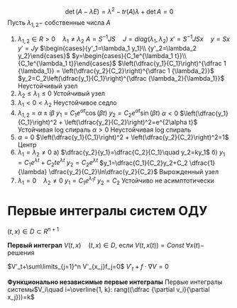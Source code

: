 $$\det(A-\lambda E)=\lambda^2-tr(A)\lambda + \det A=0$$
Пусть $\lambda_{1,2}-$ собственные числа $A$
1. $\lambda_{1, 2}\in R > 0 \quad \lambda_1 \neq \lambda_2$
	$A=S^{-1}JS\quad J=diag(\lambda_1, \lambda_2)$
	$x'=S^{-1} J S x\quad y=Sx$
	$y'=Jy$
	$\begin{cases}{y'_1=\lambda_1 y_1}\\ {y'_2=\lambda_2 y_2}\end{cases}$
	$y=\begin{cases}{C_1e^{\lambda_1 t}}\\ {C_1e^{\lambda_1 t}}\end{cases}$
	$\left(\dfrac{y_1}{C_1}\right)^{\dfrac 1 {\lambda_1}} = \left(\dfrac{y_2}{C_2}\right)^{\dfrac 1 {\lambda_2}}$
	$y_2=C_2\left(\dfrac{y_1}{C_1}\right)^{\dfrac {\lambda_2}{\lambda_1}}$
	Неустойчивый узел
2. $\lambda_2\le \lambda_1 \le 0$
	Устойчивый узел
3. $\lambda_1 <0 <\lambda_2$
	Неустойчивое седло
4. $\lambda_{1,2}=\alpha \pm i \beta$
	$y_1=C_1e^{\alpha t}\cos(\beta t)$
	$y_2=C_2e^{\alpha t}\sin(\beta t)$
	$\alpha < 0$
	$\left(\dfrac{y_1}{C_1}\right)^2 + \left(\dfrac{y_2}{C_2}\right)^2=e^{2\alpha t}$
	Устойчивая log спираль
	$\alpha > 0$
	Неустойчивая log спираль
5. $\alpha = 0$
	$\left(\dfrac{y_1}{C_1}\right)^2 + \left(\dfrac{y_2}{C_2}\right)^2=1$
	Центр
6. $\lambda_1=\lambda_2\neq 0$
	a) $\dfrac{y_2}{y_1}=\dfrac{C_2}{C_1}\quad y_2=ky_1$
	б) $y_1=C_1e^{\lambda t}+C_2 t e^{\lambda t}$
	$y_2=C_2e^{\lambda t}$
	$y_1=\dfrac{C_1}{C_2}y_2+C_2 \dfrac{1}{\lambda} \dfrac{y_2}{C_2}\ln\dfrac{y_2}{C_2}$
	Вырожденный узел
7. $\lambda_1 = 0 \quad \lambda_2\neq 0$
	$y_1=C_1e^{\lambda_1 t}$
	$y_2=C_2$
	Устойчиво не асимптотически

# Первые интегралы систем ОДУ
$(t, x)\in D\subset R^{n+1}$

**Первый интеграл**
	$V(t, x)\quad (t, x)\in D,$ если $V(t, x(t))=Const$
	$\forall x(t)-$ решения

$V'_t+\sum\limits_{j=1}^n V'_{x_j}f_j=0$
$V'_t+f\cdot \nabla V=0$

**Функционально независимые первые интегралы**
	Первые интегралы системы$V_i\quad i=\overline{1, k}: rang((\dfrac {\partial v_i}{\partial x_j}))=k$  
